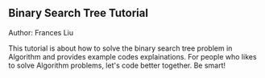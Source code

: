 ## Binary Search Tree Tutorial

Author: Frances Liu


This tutorial is about how to solve the binary search tree problem in Algorithm and provides example codes explainations.
For people who likes to solve Algorithm problems, let's code better together. Be smart!
